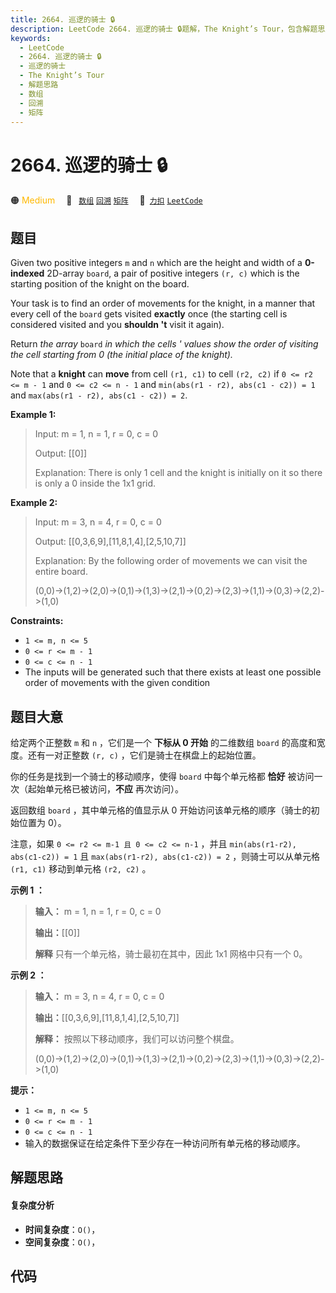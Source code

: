 ```yaml
---
title: 2664. 巡逻的骑士 🔒
description: LeetCode 2664. 巡逻的骑士 🔒题解，The Knight’s Tour，包含解题思路、复杂度分析以及完整的 JavaScript 代码实现。
keywords:
  - LeetCode
  - 2664. 巡逻的骑士 🔒
  - 巡逻的骑士
  - The Knight’s Tour
  - 解题思路
  - 数组
  - 回溯
  - 矩阵
---
```


# 2664. 巡逻的骑士 🔒

🟠 <font color=#ffb800>Medium</font>&emsp; 🔖&ensp; [`数组`](/tag/array.md) [`回溯`](/tag/backtracking.md) [`矩阵`](/tag/matrix.md)&emsp; 🔗&ensp;[`力扣`](https://leetcode.cn/problems/the-knights-tour) [`LeetCode`](https://leetcode.com/problems/the-knights-tour)

## 题目

Given two positive integers `m` and `n` which are the height and width of a
**0-indexed** 2D-array `board`, a pair of positive integers `(r, c)` which is
the starting position of the knight on the board.

Your task is to find an order of movements for the knight, in a manner that
every cell of the `board` gets visited **exactly** once (the starting cell is
considered visited and you **shouldn 't** visit it again).

Return _the array_ `board` _in which the cells ' values show the order of
visiting the cell starting from 0 (the initial place of the knight)._

Note that a **knight** can **move** from cell `(r1, c1)` to cell `(r2, c2)` if
`0 <= r2 <= m - 1` and `0 <= c2 <= n - 1` and `min(abs(r1 - r2), abs(c1 - c2))
= 1` and `max(abs(r1 - r2), abs(c1 - c2)) = 2`.



**Example 1:**

> Input: m = 1, n = 1, r = 0, c = 0
> 
> Output: [[0]]
> 
> Explanation: There is only 1 cell and the knight is initially on it so there is only a 0 inside the 1x1 grid.

**Example 2:**

> Input: m = 3, n = 4, r = 0, c = 0
> 
> Output: [[0,3,6,9],[11,8,1,4],[2,5,10,7]]
> 
> Explanation: By the following order of movements we can visit the entire board.
> 
> (0,0)->(1,2)->(2,0)->(0,1)->(1,3)->(2,1)->(0,2)->(2,3)->(1,1)->(0,3)->(2,2)->(1,0)



**Constraints:**

  * `1 <= m, n <= 5`
  * `0 <= r <= m - 1`
  * `0 <= c <= n - 1`
  * The inputs will be generated such that there exists at least one possible order of movements with the given condition


## 题目大意

给定两个正整数 `m` 和 `n` ，它们是一个 **下标从 0 开始** 的二维数组 `board` 的高度和宽度。还有一对正整数 `(r, c)`
，它们是骑士在棋盘上的起始位置。

你的任务是找到一个骑士的移动顺序，使得 `board` 中每个单元格都 **恰好** 被访问一次（起始单元格已被访问，**不应** 再次访问）。

返回数组 `board` ，其中单元格的值显示从 0 开始访问该单元格的顺序（骑士的初始位置为 0）。

注意，如果 `0 <= r2 <= m-1 且 0 <= c2 <= n-1` ，并且 `min(abs(r1-r2), abs(c1-c2)) = 1`
且 `max(abs(r1-r2), abs(c1-c2)) = 2` ，则骑士可以从单元格 `(r1, c1)` 移动到单元格 `(r2, c2)` 。



**示例 1 ：**

> 
> 
> 
> 
> 
> **输入：** m = 1, n = 1, r = 0, c = 0
> 
> **输出：**[[0]]
> 
> **解释** 只有一个单元格，骑士最初在其中，因此 1x1 网格中只有一个 0。
> 
> 

**示例 2 ：**

> 
> 
> 
> 
> 
> **输入：** m = 3, n = 4, r = 0, c = 0
> 
> **输出：**[[0,3,6,9],[11,8,1,4],[2,5,10,7]]
> 
> **解释：** 按照以下移动顺序，我们可以访问整个棋盘。 
> 
> (0,0)->(1,2)->(2,0)->(0,1)->(1,3)->(2,1)->(0,2)->(2,3)->(1,1)->(0,3)->(2,2)->(1,0)



**提示：**

  * `1 <= m, n <= 5`
  * `0 <= r <= m - 1`
  * `0 <= c <= n - 1`
  * 输入的数据保证在给定条件下至少存在一种访问所有单元格的移动顺序。


## 解题思路

#### 复杂度分析

- **时间复杂度**：`O()`，
- **空间复杂度**：`O()`，

## 代码

```javascript

```